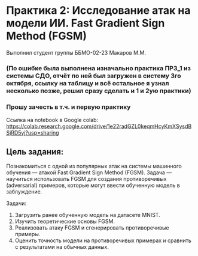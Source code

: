 # Практика 2: Исследование атак на модели ИИ. Fast Gradient Sign Method (FGSM)
Выполнил студент группы ББМО-02-23 Макаров М.М.

### (По ошибке была выполнена изначально практика ПРЗ_1 из системы СДО, отчёт по ней был загружен в систему 3го октября, ссылку на таблицу и всё остальное я узнал несколько позже, решил сразу сделать и 1 и 2ую практики)
### Прошу зачесть в т.ч. и первую практику

Ссылка на notebook в Google colab: https://colab.research.google.com/drive/1e22radGZL0keqmHcyKmXSysdBSjRD5yj?usp=sharing

## Цель задания:

Познакомиться с одной из популярных атак на системы машинного обучения — атакой Fast Gradient
Sign Method (FGSM). Задача — научиться использовать FGSM для создания противоречивых (adversarial)
примеров, которые могут ввести обученную модель в заблуждение.

Задачи:

  1. Загрузить ранее обученную модель на датасете MNIST.
  2. Изучить теоретические основы FGSM.
  3. Реализовать атаку FGSM и сгенерировать противоречивые примеры.
  4. Оценить точность модели на противоречивых примерах и сравнить с результатами на обычных данных.
